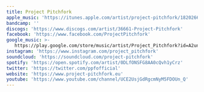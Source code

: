 ```yaml
---
title: Project Pitchfork
apple_music: 'https://itunes.apple.com/artist/project-pitchfork/18202669'
bandcamp: ''
discogs: 'https://www.discogs.com/artist/36661-Project-Pitchfork'
facebook: 'https://www.facebook.com/ProjectPitchfork'
google_music: >-
   https://play.google.com/store/music/artist/Project_Pitchfork?id=A2un36pvxxb66sffxttpdxncfpe
instagram: 'https://www.instagram.com/project_pitchfork'
soundcloud: 'https://soundcloud.com/project-pitchfork'
spotify: 'https://open.spotify.com/artist/0DLfONSFG8AA0cQvh1yCrz'
twitter: 'https://twitter.com/ppfofficial'
website: 'https://www.project-pitchfork.eu'
youtube: 'https://www.youtube.com/channel/UCE2UsjGdRgcmNyM5FDOUn_Q'
---
```

